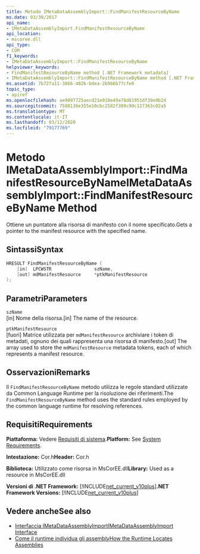 ```yaml
---
title: Metodo IMetaDataAssemblyImport::FindManifestResourceByName
ms.date: 03/30/2017
api_name:
- IMetaDataAssemblyImport.FindManifestResourceByName
api_location:
- mscoree.dll
api_type:
- COM
f1_keywords:
- IMetaDataAssemblyImport::FindManifestResourceByName
helpviewer_keywords:
- FindManifestResourceByName method [.NET Framework metadata]
- IMetaDataAssemblyImport::FindManifestResourceByName method [.NET Framework metadata]
ms.assetid: 7b72fa11-3866-402b-bdea-2b966b77cfe0
topic_type:
- apiref
ms.openlocfilehash: ae9097725aecd21e910e49a78d81951df39e9b2d
ms.sourcegitcommit: 7588136e355e10cbc2582f389c90c127363c02a5
ms.translationtype: MT
ms.contentlocale: it-IT
ms.lasthandoff: 03/12/2020
ms.locfileid: "79177769"
---
```

# <a name="imetadataassemblyimportfindmanifestresourcebyname-method"></a><span data-ttu-id="fe36b-102">Metodo IMetaDataAssemblyImport::FindManifestResourceByName</span><span class="sxs-lookup"><span data-stu-id="fe36b-102">IMetaDataAssemblyImport::FindManifestResourceByName Method</span></span>
<span data-ttu-id="fe36b-103">Ottiene un puntatore alla risorsa di manifesto con il nome specificato.</span><span class="sxs-lookup"><span data-stu-id="fe36b-103">Gets a pointer to the manifest resource with the specified name.</span></span>  
  
## <a name="syntax"></a><span data-ttu-id="fe36b-104">Sintassi</span><span class="sxs-lookup"><span data-stu-id="fe36b-104">Syntax</span></span>  
  
```cpp
HRESULT FindManifestResourceByName (  
    [in]  LPCWSTR                szName,
    [out] mdManifestResource     *ptkManifestResource  
);
```  
  
## <a name="parameters"></a><span data-ttu-id="fe36b-105">Parametri</span><span class="sxs-lookup"><span data-stu-id="fe36b-105">Parameters</span></span>  
 `szName`  
 <span data-ttu-id="fe36b-106">[in] Nome della risorsa.</span><span class="sxs-lookup"><span data-stu-id="fe36b-106">[in] The name of the resource.</span></span>  
  
 `ptkManifestResource`  
 <span data-ttu-id="fe36b-107">[fuori] Matrice utilizzata per `mdManifestResource` archiviare i token di metadati, ognuno dei quali rappresenta una risorsa di manifesto.</span><span class="sxs-lookup"><span data-stu-id="fe36b-107">[out] The array used to store the `mdManifestResource` metadata tokens, each of which represents a manifest resource.</span></span>  
  
## <a name="remarks"></a><span data-ttu-id="fe36b-108">Osservazioni</span><span class="sxs-lookup"><span data-stu-id="fe36b-108">Remarks</span></span>  
 <span data-ttu-id="fe36b-109">Il `FindManifestResourceByName` metodo utilizza le regole standard utilizzate da Common Language Runtime per la risoluzione dei riferimenti.</span><span class="sxs-lookup"><span data-stu-id="fe36b-109">The `FindManifestResourceByName` method uses the standard rules employed by the common language runtime for resolving references.</span></span>  
  
## <a name="requirements"></a><span data-ttu-id="fe36b-110">Requisiti</span><span class="sxs-lookup"><span data-stu-id="fe36b-110">Requirements</span></span>  
 <span data-ttu-id="fe36b-111">**Piattaforma:** Vedere [Requisiti di sistema](../../../../docs/framework/get-started/system-requirements.md).</span><span class="sxs-lookup"><span data-stu-id="fe36b-111">**Platform:** See [System Requirements](../../../../docs/framework/get-started/system-requirements.md).</span></span>  
  
 <span data-ttu-id="fe36b-112">**Intestazione:** Cor.h</span><span class="sxs-lookup"><span data-stu-id="fe36b-112">**Header:** Cor.h</span></span>  
  
 <span data-ttu-id="fe36b-113">**Biblioteca:** Utilizzato come risorsa in MsCorEE.dll</span><span class="sxs-lookup"><span data-stu-id="fe36b-113">**Library:** Used as a resource in MsCorEE.dll</span></span>  
  
 <span data-ttu-id="fe36b-114">**Versioni di .NET Framework:** [!INCLUDE[net_current_v10plus](../../../../includes/net-current-v10plus-md.md)]</span><span class="sxs-lookup"><span data-stu-id="fe36b-114">**.NET Framework Versions:** [!INCLUDE[net_current_v10plus](../../../../includes/net-current-v10plus-md.md)]</span></span>  
  
## <a name="see-also"></a><span data-ttu-id="fe36b-115">Vedere anche</span><span class="sxs-lookup"><span data-stu-id="fe36b-115">See also</span></span>

- [<span data-ttu-id="fe36b-116">Interfaccia IMetaDataAssemblyImport</span><span class="sxs-lookup"><span data-stu-id="fe36b-116">IMetaDataAssemblyImport Interface</span></span>](../../../../docs/framework/unmanaged-api/metadata/imetadataassemblyimport-interface.md)
- [<span data-ttu-id="fe36b-117">Come il runtime individua gli assembly</span><span class="sxs-lookup"><span data-stu-id="fe36b-117">How the Runtime Locates Assemblies</span></span>](../../../../docs/framework/deployment/how-the-runtime-locates-assemblies.md)
